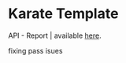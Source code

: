# Karate Template

API - Report | available [here](https://richardalcalacuba.github.io/demotesting/).


fixing pass isues